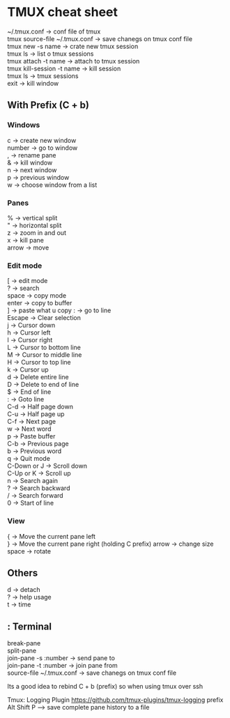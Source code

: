 # TMUX cheat sheet

~/.tmux.conf &rarr; conf file of tmux  
tmux source-file ~/.tmux.conf &rarr; save chanegs on tmux conf file  
tmux new  -s name &rarr; crate new tmux session  
tmux ls &rarr; list o tmux sessions  
tmux attach -t name &rarr; attach to tmux session  
tmux kill-session -t name &rarr; kill session  
tmux ls &rarr; tmux sessions  
exit &rarr; kill window



## With Prefix  (C + b)  

### Windows

c &rarr; create new window  
number &rarr; go to window  
, &rarr; rename pane  
& &rarr; kill window  
n &rarr; next window  
p &rarr; previous window  
w &rarr; choose window from a list

### Panes
% &rarr; vertical split  
" &rarr; horizontal split  
z &rarr; zoom in and out  
x &rarr; kill pane  
arrow &rarr; move 

### Edit mode
[ &rarr; edit mode  
? &rarr; search  
space &rarr; copy mode  
enter &rarr; copy to buffer  
] &rarr; paste what u copy 
: &rarr; go to line  
Escape &rarr; 	Clear selection                  
j   &rarr;	Cursor down                          
h &rarr;		Cursor left                    
l  &rarr;	Cursor right                         
L  &rarr; Cursor to bottom line   
M &rarr;  Cursor to middle line                 
H  &rarr; Cursor to top line                    
k  &rarr; Cursor up                             
d &rarr;  Delete entire line                    
D  &rarr; Delete to end of line                 
$  &rarr; End of line                           
:  &rarr; Goto line                             
C-d  &rarr; Half page down                     
C-u &rarr;  Half page up                       
C-f  &rarr; Next page                           
w &rarr;  Next word                         
p &rarr;  Paste buffer                     
C-b &rarr;  Previous page                       
b  &rarr; Previous word                         
q  &rarr; Quit mode                             
C-Down or J &rarr;  Scroll down      
C-Up or K  &rarr;  Scroll up                   
n  &rarr; Search again                          
?  &rarr; Search backward                       
/  &rarr; Search forward                        
0  &rarr; Start of line                        




### View
{ &rarr; Move the current pane left  
} &rarr; Move the current pane right
(holding C prefix) arrow &rarr; change size  
space &rarr; rotate 


## Others
d &rarr; detach  
? &rarr; help usage  
t &rarr; time

## : Terminal
break-pane  
split-pane  
join-pane -s :number &rarr;	send pane to  
join-pane -t :number &rarr;	join pane from  
source-file ~/.tmux.conf	&rarr; save chanegs on tmux conf file


Its a good idea to rebind C + b (prefix) so when using tmux over ssh

Tmux: Logging Plugin
https://github.com/tmux-plugins/tmux-logging
prefix Alt Shift P --> save complete pane history to a file


[//]: # ( 
Will remove that in another place
Terminal
Alt . + going throght history as argument
C a go to head
C e go to end
)


